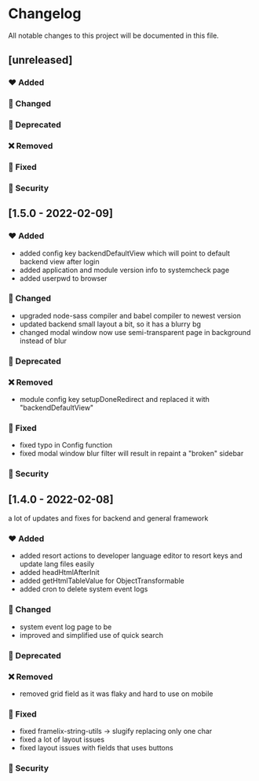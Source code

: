 # Changelog

All notable changes to this project will be documented in this file.

## [unreleased]

### :heart: Added

### :pencil: Changed

### :construction: Deprecated

### :x: Removed

### :wrench: Fixed

### :police_car: Security


## [1.5.0 - 2022-02-09]

### :heart: Added
* added config key backendDefaultView which will point to default backend view after login
* added application and module version info to systemcheck page
* added userpwd to browser

### :pencil: Changed
* upgraded node-sass compiler and babel compiler to newest version
* updated backend small layout a bit, so it has a blurry bg
* changed modal window now use semi-transparent page in background instead of blur

### :construction: Deprecated

### :x: Removed
* module config key setupDoneRedirect and replaced it with "backendDefaultView"

### :wrench: Fixed
* fixed typo in Config function
* fixed modal window blur filter will result in repaint a "broken" sidebar

### :police_car: Security

## [1.4.0 - 2022-02-08]

a lot of updates and fixes for backend and general framework

### :heart: Added

* added resort actions to developer language editor to resort keys and update lang files easily
* added headHtmlAfterInit
* added getHtmlTableValue for ObjectTransformable
* added cron to delete system event logs

### :pencil: Changed

* system event log page to be
* improved and simplified use of quick search

### :construction: Deprecated

### :x: Removed

* removed grid field as it was flaky and hard to use on mobile

### :wrench: Fixed

* fixed framelix-string-utils -> slugify replacing only one char
* fixed a lot of layout issues
* fixed layout issues with fields that uses buttons

### :police_car: Security

